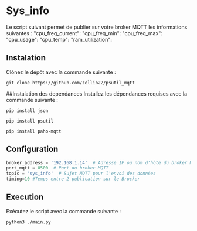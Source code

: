 # Sys_info
Le script suivant permet de publier sur votre broker MQTT les informations suivantes :
    "cpu_freq_current": 
    "cpu_freq_min": 
    "cpu_freq_max": 
    "cpu_usage": 
    "cpu_temp": 
    "ram_utilization": 

## Instalation 
Clônez le dépôt avec la commande suivante :

```bach
git clone https://github.com/zellio22/psutil_mqtt
```
##Instalation des dependances
Installez les dépendances requises avec la commande suivante :
```bach
pip install json
```
```bach
pip install psutil 
```
```bach
pip install paho-mqtt
```

## Configuration 

```python
broker_address = '192.168.1.14'  # Adresse IP ou nom d'hôte du broker MQTT
port_mqtt = 8500  # Port du broker MQTT
topic = 'sys_info'  # Sujet MQTT pour l'envoi des données
timing=10 #Temps entre 2 publication sur le Brocker
```


## Execution 

Exécutez le script avec la commande suivante :
```bash 
python3 ./main.py
```
